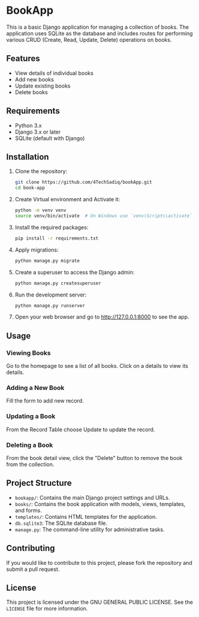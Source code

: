 # BookApp

This is a basic Django application for managing a collection of books. The application uses SQLite as the database and includes routes for performing various CRUD (Create, Read, Update, Delete) operations on books.

## Features

- View details of individual books
- Add new books
- Update existing books
- Delete books

## Requirements

- Python 3.x
- Django 3.x or later
- SQLite (default with Django)

## Installation

1. Clone the repository:
   ```bash
   git clone https://github.com/4TechSadiq/bookApp.git
   cd book-app
2. Create Virtual environment and Activate it:
   ```bash
   python -m venv venv
   source venv/bin/activate  # On Windows use `venv\Scripts\activate`
3. Install the required packages:
   ```bash
   pip install -r requirements.txt
4. Apply migrations:
   ```bash
   python manage.py migrate
5. Create a superuser to access the Django admin:
   ```bash
   python manage.py createsuperuser
6. Run the development server:
   ```bash
   python manage.py runserver
7. Open your web browser and go to http://127.0.0.1:8000 to see the app.

## Usage

### Viewing Books

Go to the homepage to see a list of all books. Click on a details to view its details.

### Adding a New Book

Fill the form to add new record.

### Updating a Book

From the Record Table choose Update to update the record.

### Deleting a Book

From the book detail view, click the "Delete" button to remove the book from the collection.

## Project Structure

- `bookapp/`: Contains the main Django project settings and URLs.
- `books/`: Contains the book application with models, views, templates, and forms.
- `templates/`: Contains HTML templates for the application.
- `db.sqlite3`: The SQLite database file.
- `manage.py`: The command-line utility for administrative tasks.

## Contributing

If you would like to contribute to this project, please fork the repository and submit a pull request.

## License

This project is licensed under the GNU GENERAL PUBLIC LICENSE. See the `LICENSE` file for more information.







